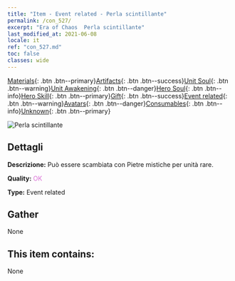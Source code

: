 ```yaml
---
title: "Item - Event related - Perla scintillante"
permalink: /con_527/
excerpt: "Era of Chaos  Perla scintillante"
last_modified_at: 2021-06-08
locale: it
ref: "con_527.md"
toc: false
classes: wide
---
```

 [Materials](/ItemsIT/){: .btn .btn--primary}[Artifacts](/ItemsIT/Artifacts/){: .btn .btn--success}[Unit Soul](/ItemsIT/UnitSoul/){: .btn .btn--warning}[Unit Awakening](/ItemsIT/UnitAwakening/){: .btn .btn--danger}[Hero Soul](/ItemsIT/HeroSoul/){: .btn .btn--info}[Hero Skill](/ItemsIT/HeroSkill/){: .btn .btn--primary}[Gift](/ItemsIT/Gift/){: .btn .btn--success}[Event related](/ItemsIT/Events/){: .btn .btn--warning}[Avatars](/ItemsIT/Avatars/){: .btn .btn--danger}[Consumables](/ItemsIT/Consumables/){: .btn .btn--info}[Unknown](/ItemsIT/Unknown/){: .btn .btn--primary}

 ![Perla scintillante](/images/t/i_10013.png)

## Dettagli
 **Descrizione:** Può essere scambiata con Pietre mistiche per unità rare.

 **Quality:** <span style="color: #DA70D6">OK</span>

 **Type:** Event related

## Gather

  None

## This item contains:

  None

